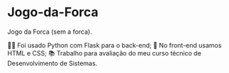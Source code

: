 # Jogo-da-Forca
Jogo da Forca (sem a forca).

👩‍💻 Foi usado Python com Flask para o back-end;
🎨 No front-end usamos HTML e CSS;
📚 Trabalho para avaliação do meu curso técnico de Desenvolvimento de Sistemas.
